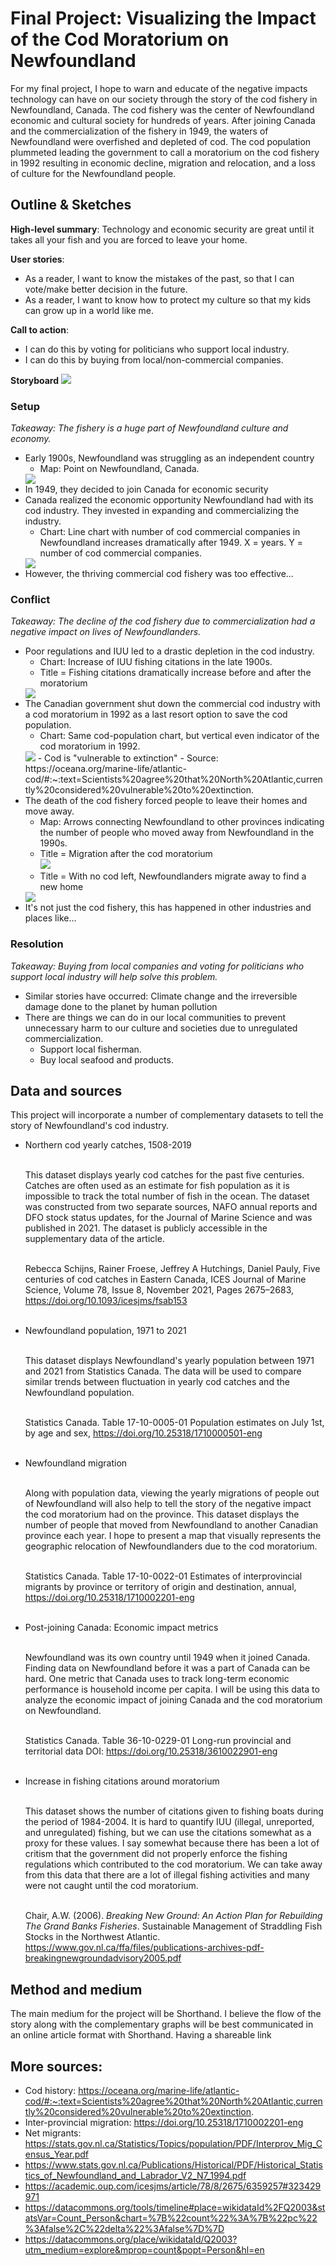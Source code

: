 # Final Project: Visualizing the Impact of the Cod Moratorium on Newfoundland

For my final project, I hope to warn and educate of the negative impacts technology can have on our society through the story of the cod fishery in Newfoundland, Canada. The cod fishery was the center of Newfoundland economic and cultural society for hundreds of years. After joining Canada and the commercialization of the fishery in 1949, the waters of Newfoundland were overfished and depleted of cod. The cod population plummeted leading the government to call a moratorium on the cod fishery in 1992 resulting in economic decline, migration and relocation, and a loss of culture for the Newfoundland people. 

## Outline & Sketches

**High-level summary**: Technology and economic security are great until it takes all your fish and you are forced to leave your home. 

**User stories**: 
- As a reader, I want to know the mistakes of the past, so that I can vote/make better decision in the future. 
- As a reader, I want to know how to protect my culture so that my kids can grow up in a world like me. 

**Call to action**: 
- I can do this by voting for politicians who support local industry. 
- I can do this by buying from local/non-commercial companies. 


**Storyboard**
<img src="photos/storyboard.jpg">


### Setup 
_Takeaway: The fishery is a huge part of Newfoundland culture and economy._ 

- Early 1900s, Newfoundland was struggling as an independent country
  - Map: Point on Newfoundland, Canada.
  <img src="photos/newfoundland_map.png">
- In 1949, they decided to join Canada for economic security
- Canada realized the economic opportunity Newfoundland had with its cod industry. They invested in expanding and commercializing the industry. 
  - Chart: Line chart with number of cod commercial companies in Newfoundland increases dramatically after 1949. X = years. Y = number of cod commercial companies.
  <img src="photos/newfoundland_join_canada.png">
- However, the thriving commercial cod fishery was too effective...

### Conflict
_Takeaway: The decline of the cod fishery due to commercialization had a negative impact on lives of Newfoundlanders._

- Poor regulations and IUU led to a drastic depletion in the cod industry.
  - Chart: Increase of IUU fishing citations in the late 1900s.
  - Title = Fishing citations dramatically increase before and after the moratorium
  <img src="photos/newfoundland_citations.png">
- The Canadian government shut down the commercial cod industry with a cod moratorium in 1992 as a last resort option to save the cod population.
  - Chart: Same cod-population chart, but vertical even indicator of the cod moratorium in 1992.
  <img src="photos/newfoundland_cod_moratorium.png">
  - Cod is "vulnerable to extinction" 
    - Source: https://oceana.org/marine-life/atlantic-cod/#:~:text=Scientists%20agree%20that%20North%20Atlantic,currently%20considered%20vulnerable%20to%20extinction.
- The death of the cod fishery forced people to leave their homes and move away.
  - Map: Arrows connecting Newfoundland to other provinces indicating the number of people who moved away from Newfoundland in the 1990s.
  - Title = Migration after the cod moratorium <br>
  <img src="photos/newfoundland_migrations_map.png"> <br>
  - Title = With no cod left, Newfoundlanders migrate away to find a new home 
  <img src="photos/newfoundland_cod_people_population.png">
- It's not just the cod fishery, this has happened in other industries and places like...

### Resolution
_Takeaway: Buying from local companies and voting for politicians who support local industry will help solve this problem._

- Similar stories have occurred: Climate change and the irreversible damage done to the planet by human pollution 
- There are things we can do in our local communities to prevent unnecessary harm to our culture and societies due to unregulated commercialization.  
  - Support local fisherman. 
  - Buy local seafood and products.

## Data and sources

This project will incorporate a number of complementary datasets to tell the story of Newfoundland's cod industry. 

- Northern cod yearly catches, 1508-2019 <br><br>

    This dataset displays yearly cod catches for the past five centuries. Catches are often used as an estimate for fish population as it is impossible to track the total number of fish in the ocean. The dataset was constructed from two separate sources, NAFO annual reports and DFO stock status updates, for the Journal of Marine Science and was published in 2021. The dataset is publicly accessible in the supplementary data of the article. <br><br>

    Rebecca Schijns, Rainer Froese, Jeffrey A Hutchings, Daniel Pauly, Five centuries of cod catches in Eastern Canada, ICES Journal of Marine Science, Volume 78, Issue 8, November 2021, Pages 2675–2683, https://doi.org/10.1093/icesjms/fsab153 <br><br>

- Newfoundland population, 1971 to 2021 <br><br>

  This dataset displays Newfoundland's yearly population between 1971 and 2021 from Statistics Canada. The data will be used to compare similar trends between fluctuation in yearly cod catches and the Newfoundland population. <br><br>

  Statistics Canada. Table 17-10-0005-01  Population estimates on July 1st, by age and sex, https://doi.org/10.25318/1710000501-eng <br><br>

- Newfoundland migration <br><br>

  Along with population data, viewing the yearly migrations of people out of Newfoundland will also help to tell the story of the negative impact the cod moratorium had on the province. This dataset displays the number of people that moved from Newfoundland to another Canadian province each year. I hope to present a map that visually represents the geographic relocation of Newfoundlanders due to the cod moratorium. <br><br>

  Statistics Canada. Table 17-10-0022-01  Estimates of interprovincial migrants by province or territory of origin and destination, annual, https://doi.org/10.25318/1710002201-eng <br><br>

- Post-joining Canada: Economic impact metrics <br><br>

  Newfoundland was its own country until 1949 when it joined Canada. Finding data on Newfoundland before it was a part of Canada can be hard. One metric that Canada uses to track long-term economic performance is household income per capita. I will be using this data to analyze the economic impact of joining Canada and the cod moratorium on Newfoundland. <br><br>

  Statistics Canada. Table 36-10-0229-01  Long-run provincial and territorial data
  DOI: https://doi.org/10.25318/3610022901-eng <br><br>

- Increase in fishing citations around moratorium <br><br>
  
  This dataset shows the number of citations given to fishing boats during the period of 1984-2004. It is hard to quantify IUU (illegal, unreported, and unregulated) fishing, but we can use the citations somewhat as a proxy for these values. I say somewhat because there has been a lot of critism that the government did not properly enforce the fishing regulations which contributed to the cod moratorium. We can take away from this data that there are a lot of illegal fishing activities and many were not caught until the cod moratorium.  <br><br>

  Chair, A.W. (2006). _Breaking New Ground: An Action Plan for Rebuilding
  The Grand Banks Fisheries_.  Sustainable Management of
  Straddling Fish Stocks in the Northwest Atlantic. https://www.gov.nl.ca/ffa/files/publications-archives-pdf-breakingnewgroundadvisory2005.pdf

## Method and medium

The main medium for the project will be Shorthand. I believe the flow of the story along with the complementary graphs will be best communicated in an online article format with Shorthand. Having a shareable link 

## More sources: 

- Cod history: https://oceana.org/marine-life/atlantic-cod/#:~:text=Scientists%20agree%20that%20North%20Atlantic,currently%20considered%20vulnerable%20to%20extinction. 
- Inter-provincial migration: https://doi.org/10.25318/1710002201-eng
- Net migrants: https://stats.gov.nl.ca/Statistics/Topics/population/PDF/Interprov_Mig_Census_Year.pdf
- https://www.stats.gov.nl.ca/Publications/Historical/PDF/Historical_Statistics_of_Newfoundland_and_Labrador_V2_N7_1994.pdf
- https://academic.oup.com/icesjms/article/78/8/2675/6359257#323429971
- https://datacommons.org/tools/timeline#place=wikidataId%2FQ2003&statsVar=Count_Person&chart=%7B%22count%22%3A%7B%22pc%22%3Afalse%2C%22delta%22%3Afalse%7D%7D
- https://datacommons.org/place/wikidataId/Q2003?utm_medium=explore&mprop=count&popt=Person&hl=en 
